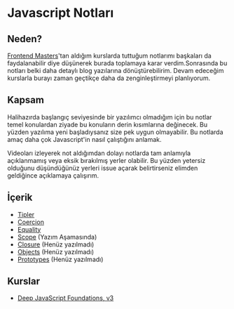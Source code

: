 # **Javascript Notları**

## Neden?

[Frontend Masters](https://frontendmasters.com)'tan aldığım kurslarda tuttuğum notlarımı başkaları da faydalanabilir diye düşünerek burada toplamaya karar verdim.Sonrasında bu notları belki daha detaylı blog yazılarına dönüştürebilirim. Devam edeceğim kurslarla burayı zaman geçtikçe daha da zenginleştirmeyi planlıyorum.

## Kapsam

Halihazırda başlangıç seviyesinde bir yazılımcı olmadığım için bu notlar temel konulardan ziyade bu konuların derin kısımlarına değinecek. Bu yüzden yazılıma yeni başladıysanız size pek uygun olmayabilir. Bu notlarda amaç daha çok Javascript'in nasıl çalıştığını anlamak.

Videoları izleyerek not aldığımdan dolayı notlarda tam anlamıyla açıklanmamış veya eksik bırakılmış yerler olabilir. Bu yüzden yetersiz olduğunu düşündüğünüz yerleri issue açarak belirtirseniz elimden geldiğince açıklamaya çalışırım.

## İçerik

- [Tipler](./1_TYPES.md)
- [Coercion](./2_COERCION.md)
- [Equality](./3_EQUALITY.md)
- [Scope](./4_SCOPE.md) (Yazım Aşamasında)
- [Closure](./5_CLOSURE.md) (Henüz yazılmadı)
- [Objects](./6_OBJECTS.md) (Henüz yazılmadı)
- [Prototypes](./7_PROTOTYPES.md) (Henüz yazılmadı)

## Kurslar

- [Deep JavaScript Foundations, v3](https://frontendmasters.com/courses/deep-javascript-v3/)
